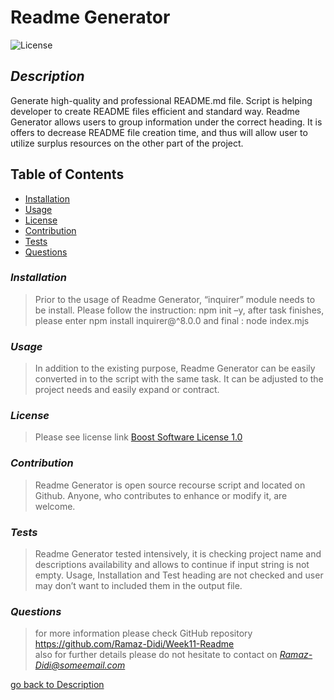 
  
  # Readme Generator <br />
  ![License](https://img.shields.io/badge/License-Boost_1.0-lightblue.svg)
  ## *Description*
  Generate high-quality and professional README.md file. Script is helping developer to create README files efficient and standard way.  Readme Generator allows users to group information under the correct heading. It is offers to decrease README file creation time, and thus will allow user to utilize surplus resources on the other part of the project.
  
  ## Table of Contents 
- [Installation](#installation)<br />
- [Usage](#usage)<br />
- [License](#license)<br />
- [Contribution](#contribution)<br />
- [Tests](#tests)<br /> 
- [Questions](#questions)<br />

### *Installation*
> Prior to the usage of Readme Generator, “inquirer” module needs to be install. Please follow the instruction:  npm init –y, after task finishes, please enter npm install inquirer@^8.0.0 and final : node index.mjs

### *Usage*
> In addition to the existing purpose, Readme Generator can be easily converted in to the script with the same task. It can be adjusted to the project needs and easily expand or contract.

### *License*
> Please see license link  [Boost Software License 1.0](https://www.boost.org/LICENSE_1_0.txt)

### *Contribution*
>  Readme Generator is open source recourse script and located on Github. Anyone, who contributes to enhance or modify it, are welcome.

### *Tests*
>  Readme Generator tested intensively, it is checking project name and descriptions availability and allows to continue if input string is not empty. Usage, Installation and Test heading are not checked and user may don’t want to included them in the output file.

### *Questions*
>  for more information please check GitHub repository https://github.com/Ramaz-Didi/Week11-Readme<br />
 also for further details please do not hesitate to contact on *Ramaz-Didi@someemail.com*

 
[go back to Description](#description)
      
     